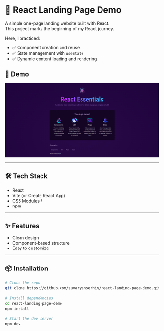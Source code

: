 # 🚀 React Landing Page Demo

A simple one-page landing website built with React.  
This project marks the beginning of my React journey.

Here, I practiced:
- ✅ Component creation and reuse
- ✅ State management with `useState`
- ✅ Dynamic content loading and rendering


## 📸 Demo

![screenshot](./src/assets/screenshot.png)

---

## 🛠️ Tech Stack

- React
- Vite (or Create React App)
- CSS Modules /
- npm

---

## ✨ Features

- Clean design
- Component-based structure
- Easy to customize

---

## 📦 Installation

```bash
# Clone the repo
git clone https://github.com/suvaryanserhiy/react-landing-page-demo.git

# Install dependencies
cd react-landing-page-demo
npm install

# Start the dev server
npm dev  
